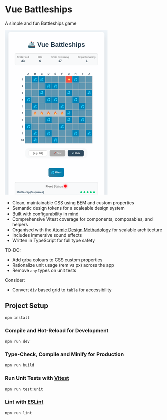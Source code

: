 # Vue Battleships

A simple and fun Battleships game

<img src="https://github.com/rndware/vue-battleships/blob/main/media/battleships-screenshot.png" width="65%" />

- Clean, maintainable CSS using BEM and custom properties
- Semantic design tokens for a scaleable design system
- Built with configurability in mind
- Comprehensive Vitest coverage for components, composables, and helpers
- Organised with the [Atomic Design Methadology](https://atomicdesign.bradfrost.com/chapter-2/) for scalable architecture
- Includes immersive sound effects
- Written in TypeScript for full type safety

TO-DO:

- Add grba colours to CSS custom properties
- Rationalize unit usage (rem vs px) across the app
- Remove `any` types on unit tests

Consider:
- Convert `div` based grid to `table` for accessibility

## Project Setup

```sh
npm install
```

### Compile and Hot-Reload for Development

```sh
npm run dev
```

### Type-Check, Compile and Minify for Production

```sh
npm run build
```

### Run Unit Tests with [Vitest](https://vitest.dev/)

```sh
npm run test:unit
```

### Lint with [ESLint](https://eslint.org/)

```sh
npm run lint
```
